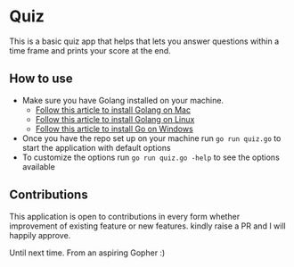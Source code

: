 # Quiz
This is a basic quiz app that helps that lets you answer questions within a time frame and prints your score at the end.

## How to use
* Make sure you have Golang installed on your machine. 
    * [Follow this article to install Golang on Mac](https://www.digitalocean.com/community/tutorials/how-to-install-go-and-set-up-a-local-programming-environment-on-macos)
    * [Follow this article to install Golang on Linux](https://www.tecmint.com/install-go-in-linux/)
    * [Follow this article to install Go on Windows](https://www.freecodecamp.org/news/setting-up-go-programming-language-on-windows-f02c8c14e2f/)
* Once you have the repo set up on your machine run ``` go run quiz.go ``` to start the application with default options
* To customize the options run ``` go run quiz.go -help ``` to see the options available

## Contributions
This application is open to contributions in every form whether improvement of existing feature or new features. kindly raise a PR and I will happily approve.

Until next time. From an aspiring Gopher :)